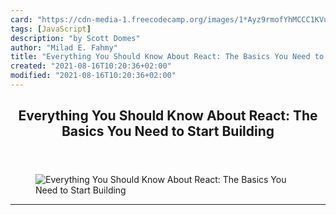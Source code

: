```yaml
---
card: "https://cdn-media-1.freecodecamp.org/images/1*Ayz9rmofYhMCCC1KVuST3w.png"
tags: [JavaScript]
description: "by Scott Domes"
author: "Milad E. Fahmy"
title: "Everything You Should Know About React: The Basics You Need to Start Building"
created: "2021-08-16T10:20:36+02:00"
modified: "2021-08-16T10:20:36+02:00"
---
```

<div class="site-wrapper">
<main id="site-main" class="site-main outer">
<div class="inner">
<article class="post-full post tag-javascript tag-react tag-web-development tag-programming tag-tech ">
<header class="post-full-header">
<h1 class="post-full-title">Everything You Should Know About React: The Basics You Need to Start Building</h1>
</header>
<figure class="post-full-image">
<picture>
<source media="(max-width: 700px)" sizes="1px" srcset="data:image/gif;base64,R0lGODlhAQABAIAAAAAAAP///yH5BAEAAAAALAAAAAABAAEAAAIBRAA7 1w">
<source media="(min-width: 701px)" sizes="(max-width: 800px) 400px,
(max-width: 1170px) 700px,
1400px" srcset="https://cdn-media-1.freecodecamp.org/images/1*Ayz9rmofYhMCCC1KVuST3w.png 300w,
https://cdn-media-1.freecodecamp.org/images/1*Ayz9rmofYhMCCC1KVuST3w.png 600w,
https://cdn-media-1.freecodecamp.org/images/1*Ayz9rmofYhMCCC1KVuST3w.png 1000w,
https://cdn-media-1.freecodecamp.org/images/1*Ayz9rmofYhMCCC1KVuST3w.png 2000w">
<img onerror="this.style.display='none'" src="https://cdn-media-1.freecodecamp.org/images/1*Ayz9rmofYhMCCC1KVuST3w.png" alt="Everything You Should Know About React: The Basics You Need to Start Building">
</picture>
</figure>
<section class="post-full-content">
<div class="post-content medium-migrated-article">
</div>
<hr>
</section>
</article>
</div>
</main>
</div>
<!-- Google Tag Manager (noscript) -->
<!-- End Google Tag Manager (noscript) -->
